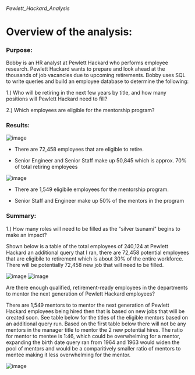 ###### Pewlett_Hackard_Analysis
# Overview of the analysis:
### Purpose:

Bobby is an HR analyst at Pewlett Hackard who performs employee research. Pewlett Hackard wants to prepare and look ahead at the thousands of job vacancies due to upcoming retirements. Bobby uses SQL to write queries and build an employee database to determine the following:

1.) Who will be retiring in the next few years by title, and how many positions will Pewlett Hackard need to fill?

2.) Which employees are eligible for the mentorship program?


### Results:

![image](https://user-images.githubusercontent.com/93900628/149709979-d9e8d97c-ee36-4f93-8417-79c1600a32b2.png)
- There are 72,458 employees that are eligible to retire.

- Senior Engineer and Senior Staff make up 50,845 which is approx. 70% of total retiring employees


![image](https://user-images.githubusercontent.com/93900628/149710049-90d6bda2-18fe-47c7-86dc-6e1a5d48e625.png)



- There are 1,549 eligibile employees for the mentorship program.

- Senior Staff and Engineer make up 50% of the mentors in the program 


### Summary:

1.) How many roles will need to be filled as the "silver tsunami" begins to make an impact?

Shown below is a table of the total employees of 240,124 at Pewlett Hackard an additional query that I ran, there are 72,458 potential employees that are eligibile to retirement which is about 30% of the entire workforce. There will be potentially 72,458 new job that will need to be filled. 

![image](https://user-images.githubusercontent.com/93900628/149710587-b2a36e82-626f-4942-a058-90a5d1fa3a8d.png)
![image](https://user-images.githubusercontent.com/93900628/149711771-28dc9dcb-faa5-44f3-bb3a-7256fe4bc242.png)


Are there enough qualified, retirement-ready employees in the departments to mentor the next generation of Pewlett Hackard employees?

There are 1,549 mentors to to mentor the next generation of Pewlett Hackard employees being hired then that is based on new jobs that will be created soon. See table below for the titles of the eligible mentors based on an additional query run. Based on the first table below there will not be any mentors in the manager title to mentor the 2 new potential hires. The ratio for mentor to mentee is 1:46, which could be overwhelming for a mentor, expanding the birth date query ran from 1964 and 1963 would widen the pool of mentors and would be a comparitively smaller ratio of mentors to mentee making it less overwhelming for the mentor.


![image](https://user-images.githubusercontent.com/93900628/149711843-ab14d6e3-6100-4844-8ae7-776d18be22d2.png)














